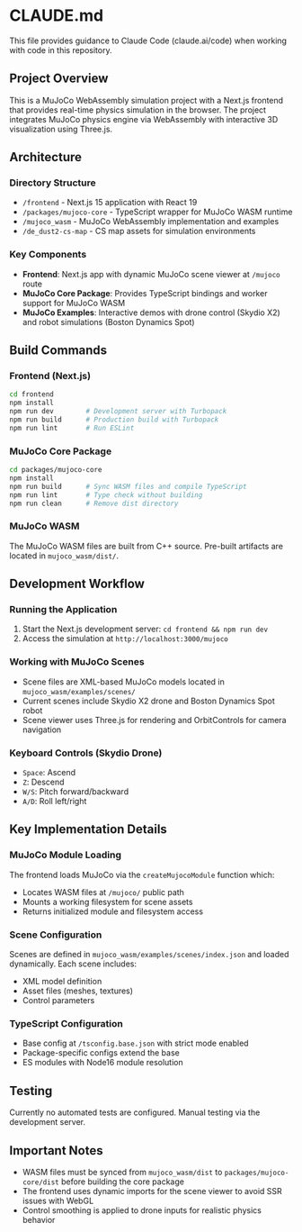 # CLAUDE.md

This file provides guidance to Claude Code (claude.ai/code) when working with code in this repository.

## Project Overview

This is a MuJoCo WebAssembly simulation project with a Next.js frontend that provides real-time physics simulation in the browser. The project integrates MuJoCo physics engine via WebAssembly with interactive 3D visualization using Three.js.

## Architecture

### Directory Structure
- `/frontend` - Next.js 15 application with React 19
- `/packages/mujoco-core` - TypeScript wrapper for MuJoCo WASM runtime
- `/mujoco_wasm` - MuJoCo WebAssembly implementation and examples
- `/de_dust2-cs-map` - CS map assets for simulation environments

### Key Components
- **Frontend**: Next.js app with dynamic MuJoCo scene viewer at `/mujoco` route
- **MuJoCo Core Package**: Provides TypeScript bindings and worker support for MuJoCo WASM
- **MuJoCo Examples**: Interactive demos with drone control (Skydio X2) and robot simulations (Boston Dynamics Spot)

## Build Commands

### Frontend (Next.js)
```bash
cd frontend
npm install
npm run dev        # Development server with Turbopack
npm run build      # Production build with Turbopack
npm run lint       # Run ESLint
```

### MuJoCo Core Package
```bash
cd packages/mujoco-core
npm install
npm run build      # Sync WASM files and compile TypeScript
npm run lint       # Type check without building
npm run clean      # Remove dist directory
```

### MuJoCo WASM
The MuJoCo WASM files are built from C++ source. Pre-built artifacts are located in `mujoco_wasm/dist/`.

## Development Workflow

### Running the Application
1. Start the Next.js development server: `cd frontend && npm run dev`
2. Access the simulation at `http://localhost:3000/mujoco`

### Working with MuJoCo Scenes
- Scene files are XML-based MuJoCo models located in `mujoco_wasm/examples/scenes/`
- Current scenes include Skydio X2 drone and Boston Dynamics Spot robot
- Scene viewer uses Three.js for rendering and OrbitControls for camera navigation

### Keyboard Controls (Skydio Drone)
- `Space`: Ascend
- `Z`: Descend
- `W/S`: Pitch forward/backward
- `A/D`: Roll left/right

## Key Implementation Details

### MuJoCo Module Loading
The frontend loads MuJoCo via the `createMujocoModule` function which:
- Locates WASM files at `/mujoco/` public path
- Mounts a working filesystem for scene assets
- Returns initialized module and filesystem access

### Scene Configuration
Scenes are defined in `mujoco_wasm/examples/scenes/index.json` and loaded dynamically. Each scene includes:
- XML model definition
- Asset files (meshes, textures)
- Control parameters

### TypeScript Configuration
- Base config at `/tsconfig.base.json` with strict mode enabled
- Package-specific configs extend the base
- ES modules with Node16 module resolution

## Testing
Currently no automated tests are configured. Manual testing via the development server.

## Important Notes
- WASM files must be synced from `mujoco_wasm/dist` to `packages/mujoco-core/dist` before building the core package
- The frontend uses dynamic imports for the scene viewer to avoid SSR issues with WebGL
- Control smoothing is applied to drone inputs for realistic physics behavior